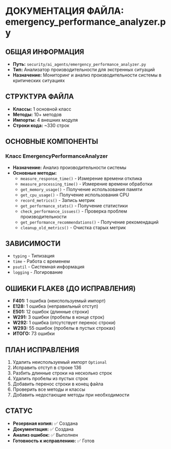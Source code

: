 # ДОКУМЕНТАЦИЯ ФАЙЛА: emergency_performance_analyzer.py

## ОБЩАЯ ИНФОРМАЦИЯ
- **Путь:** `security/ai_agents/emergency_performance_analyzer.py`
- **Тип:** Анализатор производительности для экстренных ситуаций
- **Назначение:** Мониторинг и анализ производительности системы в критических ситуациях

## СТРУКТУРА ФАЙЛА
- **Классы:** 1 основной класс
- **Методы:** 10+ методов
- **Импорты:** 4 внешних модуля
- **Строки кода:** ~330 строк

## ОСНОВНЫЕ КОМПОНЕНТЫ

### Класс EmergencyPerformanceAnalyzer
- **Назначение:** Анализ производительности системы
- **Основные методы:**
  - `measure_response_time()` - Измерение времени отклика
  - `measure_processing_time()` - Измерение времени обработки
  - `get_memory_usage()` - Получение использования памяти
  - `get_cpu_usage()` - Получение использования CPU
  - `record_metrics()` - Запись метрик
  - `get_performance_stats()` - Получение статистики
  - `check_performance_issues()` - Проверка проблем производительности
  - `get_performance_recommendations()` - Получение рекомендаций
  - `cleanup_old_metrics()` - Очистка старых метрик

## ЗАВИСИМОСТИ
- `typing` - Типизация
- `time` - Работа с временем
- `psutil` - Системная информация
- `logging` - Логирование

## ОШИБКИ FLAKE8 (ДО ИСПРАВЛЕНИЯ)
- **F401:** 1 ошибка (неиспользуемый импорт)
- **E128:** 1 ошибка (неправильный отступ)
- **E501:** 12 ошибок (длинные строки)
- **W291:** 3 ошибки (пробелы в конце строк)
- **W292:** 1 ошибка (отсутствует перенос строки)
- **W293:** 55 ошибок (пробелы в пустых строках)
- **ИТОГО:** 73 ошибки

## ПЛАН ИСПРАВЛЕНИЯ
1. Удалить неиспользуемый импорт `Optional`
2. Исправить отступ в строке 136
3. Разбить длинные строки на несколько строк
4. Удалить пробелы из пустых строк
5. Добавить перенос строки в конец файла
6. Проверить все методы и классы
7. Добавить недостающие методы при необходимости

## СТАТУС
- **Резервная копия:** ✅ Создана
- **Документация:** ✅ Создана
- **Анализ ошибок:** ✅ Выполнен
- **Готовность к исправлению:** ✅ Готов